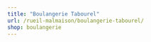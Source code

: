 ```yaml
---
title: "Boulangerie Tabourel"
url: /rueil-malmaison/boulangerie-tabourel/
shop: boulangerie
---
```

